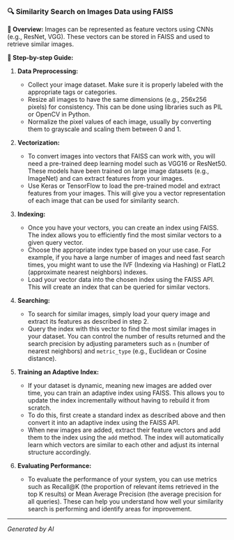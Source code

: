 ### 🔍 Similarity Search on Images Data using FAISS

**📌 Overview:** Images can be represented as feature vectors using CNNs (e.g., ResNet, VGG). These vectors can be stored in FAISS and used to retrieve similar images.

**📖 Step-by-step Guide:**

1. **Data Preprocessing:**
   - Collect your image dataset. Make sure it is properly labeled with the appropriate tags or categories.
   - Resize all images to have the same dimensions (e.g., 256x256 pixels) for consistency. This can be done using libraries such as PIL or OpenCV in Python.
   - Normalize the pixel values of each image, usually by converting them to grayscale and scaling them between 0 and 1.

2. **Vectorization:**
   - To convert images into vectors that FAISS can work with, you will need a pre-trained deep learning model such as VGG16 or ResNet50. These models have been trained on large image datasets (e.g., ImageNet) and can extract features from your images.
   - Use Keras or TensorFlow to load the pre-trained model and extract features from your images. This will give you a vector representation of each image that can be used for similarity search.

3. **Indexing:**
   - Once you have your vectors, you can create an index using FAISS. The index allows you to efficiently find the most similar vectors to a given query vector.
   - Choose the appropriate index type based on your use case. For example, if you have a large number of images and need fast search times, you might want to use the IVF (Indexing via Hashing) or FlatL2 (approximate nearest neighbors) indexes.
   - Load your vector data into the chosen index using the FAISS API. This will create an index that can be queried for similar vectors.

4. **Searching:**
   - To search for similar images, simply load your query image and extract its features as described in step 2.
   - Query the index with this vector to find the most similar images in your dataset. You can control the number of results returned and the search precision by adjusting parameters such as `n` (number of nearest neighbors) and `metric_type` (e.g., Euclidean or Cosine distance).

5. **Training an Adaptive Index:**
   - If your dataset is dynamic, meaning new images are added over time, you can train an adaptive index using FAISS. This allows you to update the index incrementally without having to rebuild it from scratch.
   - To do this, first create a standard index as described above and then convert it into an adaptive index using the FAISS API.
   - When new images are added, extract their feature vectors and add them to the index using the `add` method. The index will automatically learn which vectors are similar to each other and adjust its internal structure accordingly.

6. **Evaluating Performance:**
   - To evaluate the performance of your system, you can use metrics such as Recall@K (the proportion of relevant items retrieved in the top K results) or Mean Average Precision (the average precision for all queries). These can help you understand how well your similarity search is performing and identify areas for improvement.

---
*Generated by AI*